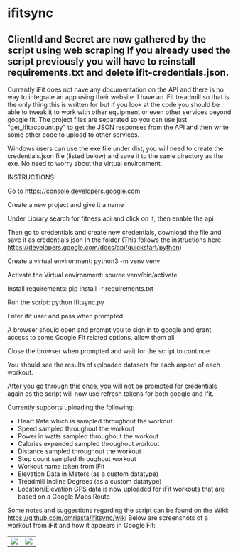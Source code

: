 # ifitsync
## ClientId and Secret are now gathered by the script using web scraping If you already used the script previously you will have to reinstall requirements.txt and delete ifit-credentials.json.

Currently iFit does not have any documentation on the API and there is no way to integrate an app using their website. I have an iFit treadmill so that is the only thing this is written for but if you look at the code you should be able to tweak it to work with other equipment or even other services beyond google fit.
The project files are separated so you can use just "get_ifitaccount.py" to get the JSON responses from the API and then write some other code to upload to other services.

Windows users can use the exe file under dist, you will need to create the credentials.json file (listed below) and save it to the same directory as the exe. No need to worry about the virtual environment.

INSTRUCTIONS:

Go to https://console.developers.google.com

Create a new project and give it a name

Under Library search for fitness api and click on it, then enable the api

Then go to credentials and create new credentials, download the file and save it as credentials.json in the folder
(This follows the instructions here: https://developers.google.com/docs/api/quickstart/python)

Create a virtual environment: python3 -m venv venv

Activate the Virtual environment: source venv/bin/activate

Install requirements: pip install -r requirements.txt

Run the script: python ifitsync.py

Enter ifit user and pass when prompted

A browser should open and prompt you to sign in to google and grant access to some Google Fit related options, allow them all

Close the browser when prompted and wait for the script to continue

You should see the results of uploaded datasets for each aspect of each workout.

After you go through this once, you will not be prompted for credentials again as the script will now use refresh tokens for both google and ifit.

Currently supports uploading the following:
- Heart Rate which is sampled throughout the workout
- Speed sampled throughout the workout
- Power in watts sampled throughout the workout
- Calories expended sampled throughout workout
- Distance sampled throughout the workout
- Step count sampled throughout workout
- Workout name taken from iFit
- Elevation Data in Meters (as a custom datatype)
- Treadmill Incline Degrees (as a custom datatype)
- Location/Elevation GPS data is now uploaded for iFit workouts that are based on a Google Maps Route

Some notes and suggestions regarding the script can be found on the Wiki:
https://github.com/omriasta/ifitsync/wiki
Below are screenshots of a workout from iFit and how it appears in Google Fit:
<table>
  <tr>
    <td valign="top"><img src="https://user-images.githubusercontent.com/11823048/123702727-7bfb5c80-d831-11eb-8f5d-091b942faa85.png"></td>
    <td valign="top"><img src="https://user-images.githubusercontent.com/11823048/123702717-79990280-d831-11eb-9e99-053850f50ae6.png"></td>
  </tr>
 </table>
